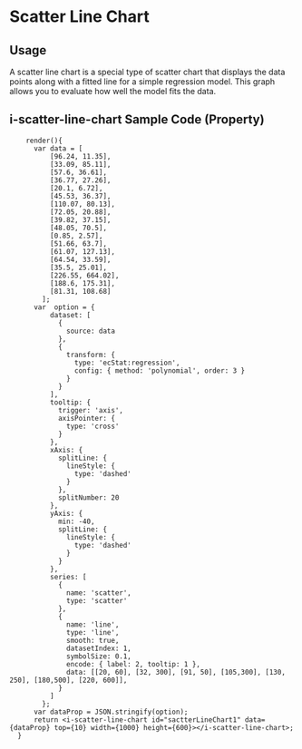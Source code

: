 # Scatter Line Chart

## Usage
A scatter line chart is a special type of scatter chart that displays the data points along with a fitted line for a simple regression model. This graph allows you to evaluate how well the model fits the data.

## i-scatter-line-chart Sample Code (Property)
```typescript(samples/i-scatter-line-chart.tsx)
    render(){
      var data = [
          [96.24, 11.35],
          [33.09, 85.11],
          [57.6, 36.61],
          [36.77, 27.26],
          [20.1, 6.72],
          [45.53, 36.37],
          [110.07, 80.13],
          [72.05, 20.88],
          [39.82, 37.15],
          [48.05, 70.5],
          [0.85, 2.57],
          [51.66, 63.7],
          [61.07, 127.13],
          [64.54, 33.59],
          [35.5, 25.01],
          [226.55, 664.02],
          [188.6, 175.31],
          [81.31, 108.68]
        ];
      var  option = {
          dataset: [
            {
              source: data
            },
            {
              transform: {
                type: 'ecStat:regression',
                config: { method: 'polynomial', order: 3 }
              }
            }
          ],
          tooltip: {
            trigger: 'axis',
            axisPointer: {
              type: 'cross'
            }
          },
          xAxis: {
            splitLine: {
              lineStyle: {
                type: 'dashed'
              }
            },
            splitNumber: 20
          },
          yAxis: {
            min: -40,
            splitLine: {
              lineStyle: {
                type: 'dashed'
              }
            }
          },
          series: [
            {
              name: 'scatter',
              type: 'scatter'
            },
            {
              name: 'line',
              type: 'line',
              smooth: true,
              datasetIndex: 1,
              symbolSize: 0.1,
              encode: { label: 2, tooltip: 1 },
              data: [[20, 60], [32, 300], [91, 50], [105,300], [130, 250], [180,500], [220, 600]],
            }
          ]
        };
      var dataProp = JSON.stringify(option);
      return <i-scatter-line-chart id="sactterLineChart1" data={dataProp} top={10} width={1000} height={600}></i-scatter-line-chart>;
  }
```
